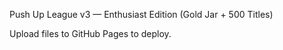 Push Up League v3 — Enthusiast Edition (Gold Jar + 500 Titles)

Upload files to GitHub Pages to deploy.
